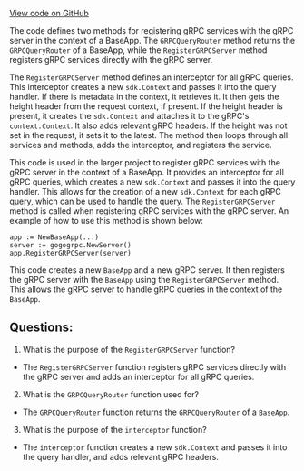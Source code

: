 [View code on GitHub](https://github.com/cosmos/cosmos-sdk/blob/main/baseapp/grpcserver.go)

The code defines two methods for registering gRPC services with the gRPC server in the context of a BaseApp. The `GRPCQueryRouter` method returns the `GRPCQueryRouter` of a BaseApp, while the `RegisterGRPCServer` method registers gRPC services directly with the gRPC server.

The `RegisterGRPCServer` method defines an interceptor for all gRPC queries. This interceptor creates a new `sdk.Context` and passes it into the query handler. If there is metadata in the context, it retrieves it. It then gets the height header from the request context, if present. If the height header is present, it creates the `sdk.Context` and attaches it to the gRPC's `context.Context`. It also adds relevant gRPC headers. If the height was not set in the request, it sets it to the latest. The method then loops through all services and methods, adds the interceptor, and registers the service.

This code is used in the larger project to register gRPC services with the gRPC server in the context of a BaseApp. It provides an interceptor for all gRPC queries, which creates a new `sdk.Context` and passes it into the query handler. This allows for the creation of a new `sdk.Context` for each gRPC query, which can be used to handle the query. The `RegisterGRPCServer` method is called when registering gRPC services with the gRPC server. An example of how to use this method is shown below:

```
app := NewBaseApp(...)
server := gogogrpc.NewServer()
app.RegisterGRPCServer(server)
```

This code creates a new `BaseApp` and a new gRPC server. It then registers the gRPC server with the `BaseApp` using the `RegisterGRPCServer` method. This allows the gRPC server to handle gRPC queries in the context of the `BaseApp`.
## Questions: 
 1. What is the purpose of the `RegisterGRPCServer` function?
- The `RegisterGRPCServer` function registers gRPC services directly with the gRPC server and adds an interceptor for all gRPC queries.

2. What is the `GRPCQueryRouter` function used for?
- The `GRPCQueryRouter` function returns the `GRPCQueryRouter` of a `BaseApp`.

3. What is the purpose of the `interceptor` function?
- The `interceptor` function creates a new `sdk.Context` and passes it into the query handler, and adds relevant gRPC headers.